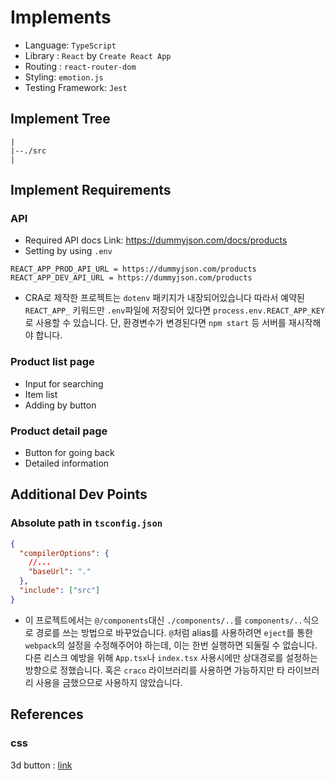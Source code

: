 # Implements

- Language: `TypeScript`
- Library : `React` by `Create React App`
- Routing : `react-router-dom`
- Styling: `emotion.js`
- Testing Framework: `Jest`

## Implement Tree

```
|
|--./src
|
```

## Implement Requirements

### API

- Required API docs Link: https://dummyjson.com/docs/products
- Setting by using `.env`

```
REACT_APP_PROD_API_URL = https://dummyjson.com/products
REACT_APP_DEV_API_URL = https://dummyjson.com/products
```

- CRA로 제작한 프로젝트는 `dotenv` 패키지가 내장되어있습니다 따라서 예약된 `REACT_APP_` 키워드만 `.env`파일에 저장되어 있다면 `process.env.REACT_APP_KEY`로 사용할 수 있습니다. 단, 환경변수가 변경된다면 `npm start` 등 서버를 재시작해야 합니다.

### Product list page

- Input for searching
- Item list
- Adding by button

### Product detail page

- Button for going back
- Detailed information

## Additional Dev Points

### Absolute path in `tsconfig.json`

```json
{
  "compilerOptions": {
    //...
    "baseUrl": "."
  },
  "include": ["src"]
}
```

- 이 프로젝트에서는 `@/components`대신 `./components/..`를 `components/..`식으로 경로를 쓰는 방법으로 바꾸었습니다. `@`처럼 alias를 사용하려면 `eject`를 통한 `webpack`의 설정을 수정해주어야 하는데, 이는 한번 실행하면 되둘릴 수 없습니다. 다른 리스크 예방을 위해 `App.tsx`나 `index.tsx` 사용시에만 상대경로를 설정하는 방향으로 정했습니다. 혹은 `craco` 라이브러리를 사용하면 가능하지만 타 라이브러리 사용을 금했으므로 사용하지 않았습니다.

## References

### css

3d button : [link](https://codepen.io/FelipeMarcos/pen/DyEgda)

